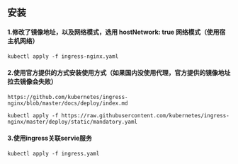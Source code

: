## 安装
#### 1.修改了镜像地址，以及网络模式，选用 hostNetwork: true 网络模式（使用宿主机网络）
```
kubectl apply -f ingress-nginx.yaml
```
#### 2.使用官方提供的方式安装使用方式（如果国内没使用代理，官方提供的镜像地址拉去镜像会失败）
```
https://github.com/kubernetes/ingress-nginx/blob/master/docs/deploy/index.md
```
```
kubectl apply -f https://raw.githubusercontent.com/kubernetes/ingress-nginx/master/deploy/static/mandatory.yaml
```
#### 3.使用ingress关联servie服务
```
kubectl apply -f ingress.yaml
```
